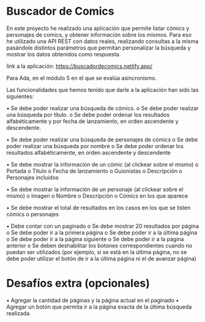 # Buscador de Comics
En este proyecto he realizado una aplicación que permite listar cómics y personajes de comics, y obtener información sobre los mismos. Para eso he utilizado una API REST con datos reales, realizando consultas a la misma pasándole distintos parámetros que permitan personalizar la búsqueda y mostrar los datos obtenidos como respuesta.

link a la aplicación: https://buscadordecomics.netlify.app/


Para Ada, en el módulo 5 en el que se evalúa asincronismo. 

Las funcionalidades que hemos tenido que darle a la aplicación han sido las siguientes:

•	Se debe poder realizar una búsqueda de cómics.
  o	Se debe poder realizar una búsqueda por título.
  o	Se debe poder ordenar los resultados alfabéticamente y por fecha de lanzamiento, en orden ascendente y descendente.

•   Se debe poder realizar una búsqueda de personajes de cómics
  o	Se debe poder realizar una búsqueda por nombre
  o	Se debe poder ordenar los resultados alfabéticamente, en orden ascendente y descendente

•   Se debe mostrar la información de un cómic (al clickear sobre el mismo)
  o	Portada
  o	Título
  o	Fecha de lanzamiento
  o	Guionistas
  o	Descripción
  o	Personajes incluidos

•   Se debe mostrar la información de un personaje (al clickear sobre el mismo)
  o	Imagen
  o	Nombre
  o	Descripción
  o	Cómics en los que aparece

•   Se debe mostrar el total de resultados en los casos en los que se listen cómics o personajes

•   Debe contar con un paginado
  o	Se debe mostrar 20 resultados por página
  o	Se debe poder ir a la primera página
  o	Se debe poder ir a la última página
  o	Se debe poder ir a la página siguiente
  o	Se debe poder ir a la página anterior
  o	Se deben deshabilitar los botones correspondientes cuando no puedan ser utilizados (por ejemplo, si se está en la última página, no se debe poder utilizar el botón de ir a la última página ni el de avanzar página)

# Desafíos extra (opcionales)
•   Agregar la cantidad de páginas y la página actual en el paginado
•   Agregar un botón que permita ir a la página exacta de la última búsqueda realizada.


